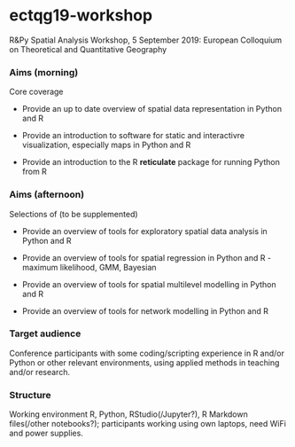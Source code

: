 # ectqg19-workshop

R&Py Spatial Analysis Workshop, 5 September 2019: European Colloquium on Theoretical and Quantitative Geography

### Aims (morning)

Core coverage

- Provide an up to date overview of spatial data representation in Python and R 

- Provide an introduction to software for static and interactivre visualization, especially maps in Python and R

- Provide an introduction to the R **reticulate** package for running Python from R

### Aims (afternoon)

Selections of (to be supplemented)

- Provide an overview of tools for exploratory spatial data analysis in Python and R 

- Provide an overview of tools for spatial regression in Python and R - maximum likelihood, GMM, Bayesian 

- Provide an overview of tools for spatial multilevel modelling in Python and R

- Provide an overview of tools for network modelling in Python and R


### Target audience

Conference participants with some coding/scripting experience in R and/or Python or other relevant environments, using applied methods in teaching and/or research.

### Structure

Working environment R, Python, RStudio(/Jupyter?), R Markdown files(/other notebooks?); participants working using own laptops, need WiFi and power supplies.

